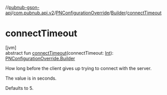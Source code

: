 //[pubnub-gson-api](../../../../index.md)/[com.pubnub.api.v2](../../index.md)/[PNConfigurationOverride](../index.md)/[Builder](index.md)/[connectTimeout](connect-timeout.md)

# connectTimeout

[jvm]\
abstract fun [connectTimeout](connect-timeout.md)(connectTimeout: [Int](https://kotlinlang.org/api/latest/jvm/stdlib/kotlin/-int/index.html)): [PNConfigurationOverride.Builder](index.md)

How long before the client gives up trying to connect with the server.

The value is in seconds.

Defaults to 5.
